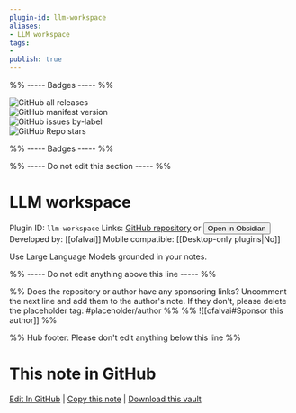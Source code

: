 ```yaml
---
plugin-id: llm-workspace
aliases:
- LLM workspace
tags: 
- 
publish: true
---
```


%% ----- Badges ----- %%

![GitHub all releases](https://img.shields.io/github/downloads/ofalvai/obsidian-llm-workspace/total?color=573E7A&logo=github&style=for-the-badge)   
![GitHub manifest version](https://img.shields.io/github/manifest-json/v/ofalvai/obsidian-llm-workspace?color=573E7A&logo=github&style=for-the-badge)   
![GitHub issues by-label](https://img.shields.io/github/issues/ofalvai/obsidian-llm-workspace/help%20wanted?color=573E7A&logo=github&style=for-the-badge)   
![GitHub Repo stars](https://img.shields.io/github/stars/ofalvai/obsidian-llm-workspace?color=573E7A&logo=github&style=for-the-badge)

%% ----- Badges ----- %%

%% ----- Do not edit this section ----- %%

# LLM workspace

Plugin ID: `llm-workspace`
Links: [GitHub repository](https://github.com/ofalvai/obsidian-llm-workspace) or [<button id=HH>Open in Obsidian</button>](obsidian://show-plugin?id=llm-workspace)
Developed by: [[ofalvai]]
Mobile compatible: [[Desktop-only plugins|No]]

Use Large Language Models grounded in your notes.

%% ----- Do not edit anything above this line ----- %% 

%% Does the repository or author have any sponsoring links? Uncomment the next line and add them to the author's note. If they don't, please delete the placeholder tag: #placeholder/author %%
%% ![[ofalvai#Sponsor this author]] %%

%% Hub footer: Please don't edit anything below this line %%

# This note in GitHub

<span class="git-footer">[Edit In GitHub](https://github.dev/obsidian-community/obsidian-hub/blob/main/02%20-%20Community%20Expansions/02.05%20All%20Community%20Expansions/Plugins/llm-workspace.md "git-hub-edit-note") | [Copy this note](https://raw.githubusercontent.com/obsidian-community/obsidian-hub/main/02%20-%20Community%20Expansions/02.05%20All%20Community%20Expansions/Plugins/llm-workspace.md "git-hub-copy-note") | [Download this vault](https://github.com/obsidian-community/obsidian-hub/archive/refs/heads/main.zip "git-hub-download-vault") </span>
